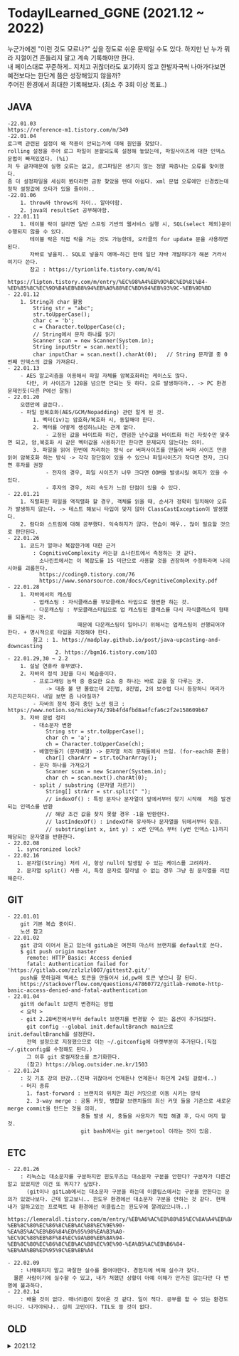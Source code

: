 # TodayILearned_GGNE (2021.12 ~ 2022)
    
누군가에겐 "이런 것도 모르나?" 싶을 정도로 쉬운 문제일 수도 있다.
하지만 난 누가 뭐라 지껄이건 흔들리지 말고 계속 기록해야만 한다.  
내 페이스대로 꾸준하게.. 지치고 귀찮더라도 포기하지 않고 한발자국씩 나아가다보면  
예전보다는 한단계 쯤은 성장해있지 않을까?  
주어진 환경에서 최대한 기록해보자. (최소 주 3회 이상 목표..)
  



## JAVA
    -22.01.03
    https://reference-m1.tistory.com/m/349
    -22.01.04
    로그백 관련된 설정이 왜 적용이 안되는가에 대해 원인을 찾았다. 
    rolling 설정을 주어 로그 파일이 분할되도록 설정해 놓았는데, 파일사이즈에 대한 인덱스 문법이 빠져있었다. (%i) 
    저 두 글자때문에 실행 오류는 없고, 로그파일은 생기지 않는 정말 짜증나는 오류를 맞이했다. 
    좀 더 설정파일을 세심히 봤더라면 금방 찾았을 텐데 아쉽다. xml 문법 오류에만 신경썼는데 정작 설정값에 오타가 있을 줄이야.. 
    -22.01.06
        1. throw와 throws의 차이.. 알아야함. 
        2. java의 resultSet 공부해야함. 
    - 22.01.11
        1. 테이블 락이 걸리면 일반 스프링 기반의 웹서비스 실행 시, SQL(select 제외)문이 수행되지 않을 수 있다. 
           테이블 락은 직접 락을 거는 것도 가능한데, 오라클의 for update 문을 사용하면 된다. 
           자바로 넣을지.. SQL로 넣을지 애매~하긴 한데 일단 자바 개발하다가 해본 거라서 여기다 쓴다. 
           참고 : https://tyrionlife.tistory.com/m/41 
                  https://lipton.tistory.com/m/entry/%EC%98%A4%EB%9D%BC%ED%81%B4-%ED%85%8C%EC%9D%B4%EB%B8%94%EB%A0%88%EC%BD%94%EB%93%9C-%EB%9D%BD
    - 22.01.12
        1. String과 char 활용
            String str = "abc";
            str.toUpperCase();
            char c = 'b';
            c = Character.toUpperCase(c);
            // String에서 문자 하나를 읽기 
            Scanner scan = new Scanner(System.in); 
            String inputStr = scan.next();
            char inputChar = scan.next().charAt(0);   // String 문자열 중 0번째 인덱스의 값을 가져온다. 
    - 22.01.13
        - AES 알고리즘을 이용해서 파일 자체를 암복호화하는 케이스도 많다. 
          다만, 키 사이즈가 128을 넘으면 안되는 듯 하다. 오류 발생하더라.. -> PC 환경 문제인듯(다른 P에선 잘됨) 
    - 22.01.20
        오랜만에 글쓴다.. 
        - 파일 암복호화(AES/GCM/Nopadding) 관련 알게 된 것. 
            1. 벡터(iv)는 암호화/복호화 시, 동일해야 한다. 
            2. 벡터를 어떻게 생성하느냐는 관계 없다. 
                - 고정된 값을 바이트화 하건, 랜덤한 난수값을 바이트화 하건 자릿수만 맞추면 되고, 암,복호화 시 같은 벡터값을 사용하기만 한다면 문제되지 않는다는 의미. 
            3. 파일을 읽어 한번에 처리하는 방식 or 버퍼사이즈를 만들어 버퍼 사이즈 만큼 읽어 암복호화 하는 방식 -> 각각 장단점이 있을 수 있으나 파일사이즈가 작다면 전자, 크다면 후자를 권장
                - 전자의 경우, 파일 사이즈가 너무 크다면 OOM을 발생시킬 여지가 있을 수 있다. 
                - 후자의 경우, 처리 속도가 느린 단점이 있을 수 있다. 
    - 22.01.21
        1. 직렬화한 파일을 역직렬화 할 경우, 객체를 읽을 때, 순서가 정확히 일치해야 오류가 발생하지 않는다. -> 테스트 해보니 타입이 맞지 않아 ClassCastException이 발생했다.
        2. 람다와 스트림에 대해 공부했다. 익숙하지가 않다. 연습이 매우.. 많이 필요할 것으로 판단된다.  
    - 22.01.26
        1. 코드가 얼마나 복잡한가에 대한 근거 
            : CognitiveComplexity 라는걸 소나린트에서 측정하는 것 같다. 
              소나린트에서는 이 복잡도를 15 미만으로 사용할 것을 권장하며 수정하라며 나의 시야를 괴롭힌다. 
              https://coding0.tistory.com/76
              https://www.sonarsource.com/docs/CognitiveComplexity.pdf
    - 22.01.28
        1. 자바에서의 캐스팅 
            - 업캐스팅 : 자식클래스를 부모클래스 타입으로 형변환 하는 것. 
            - 다운캐스팅 : 부모클래스타입으로 업 캐스팅된 클래스를 다시 자식클래스의 형태를 되돌리는 것. 
                          때문에 다운캐스팅이 일어나기 위해서는 업캐스팅이 선행되어야 한다. + 명시적으로 타입을 지정해야 한다. 
            참고 : 1. https://madplay.github.io/post/java-upcasting-and-downcasting
                   2. https://bgm16.tistory.com/103
    - 22.01.29,30 ~ 2.2
        1. 설날 연휴라 휴무였다. 
        2. 자바의 정석 3판을 다시 복습중이다. 
            - 프로그래밍 능력 중 중요한 요소 중 하나는 바로 값을 잘 다루는 것. 
                -> 대충 볼 땐 몰랐는데 2진법, 8진법, 2의 보수법 다시 등장하니 머리가 지끈지끈하다. 내일 보면 좀 나아질까?
            - 자바의 정석 정리 중인 노션 링크 : https://www.notion.so/mickey74/39b4fd4fbd8a4fcfa6c2f2e158609b67
        3. 자바 문법 정리 
            - 대소문자 변환 
                String str = str.toUpperCase();
                char ch = 'a';
                ch = Character.toUpperCase(ch);
            - 배열만들기 (문자배열) -> 문자열 처리 문제들에서 쓰임. (for-each와 혼용)
                char[] charArr = str.toCharArray();  
            - 문자 하나를 가져오기 
                Scanner scan = new Scanner(System.in); 
                char ch = scan.next().charAt(0);
            - split / substring (문자열 자르기) 
                String[] strArr = str.split(" ");
                // indexOf() : 특정 문자나 문자열이 앞에서부터 찾기 시작해  처음 발견되는 인덱스를 반환
		        // 해당 조건 값을 찾지 못할 경우 -1을 반환한다.
		        // lastIndexOf() : indexOf와 유사하나 문자열을 뒤에서부터 찾음.
                // substring(int x, int y) : x번 인덱스 부터 (y번 인덱스-1)까지 해당되는 문자열을 반환한다.
	- 22.02.08 
	   1. syncronized lock?
	- 22.02.16
	   1. 문자열(String) 처리 시, 항상 null이 발생할 수 있는 케이스를 고려하자. 
	   2. 문자열 split() 사용 시, 특정 문자로 잘라낼 수 없는 경우 그냥 원 문자열을 리턴해준다.
## GIT
    - 22.01.01
        git 기본 복습 중이다. 
        노션 참고 
    - 22.01.02
        git 강의 이어서 듣고 있는데 gitLab은 여전히 마스터 브랜치를 default로 쓴다. 
        $ git push origin master
          remote: HTTP Basic: Access denied
          fatal: Authentication failed for 'https://gitlab.com/zzlzlzl007/gittest2.git/'
        push를 못하길래 엑세스 토큰을 만들어서 id,pw에 토큰 넣으니 잘 된다. 
        https://stackoverflow.com/questions/47860772/gitlab-remote-http-basic-access-denied-and-fatal-authentication
    - 22.01.04
        git의 default 브랜치 변경하는 방법
        < 요약 >
        - git 2.28버전에서부터 default 브랜치를 변경할 수 있는 옵션이 추가되었다. 
          git config --global init.defaultBranch main으로 init.defaultBranch를 설정한다. 
          전역 설정으로 지정했으므로 이는 ~/.gitconfig에 아랫부분이 추가된다.(직접 ~/.gitconfig를 수정해도 된다.)
          그 이후 git 로컬저장소를 초기화한다.
          (참고) https://blog.outsider.ne.kr/1503
    - 22.01.24
        : 깃 기초 강의 완강..(진짜 귀찮아서 언제듣나 언제듣나 하던게 24일 걸렸네..)
        - 머지 종류
          1. fast-forward : 브랜치의 위치만 최신 커밋으로 이동 시키는 방식 
          2. 3-way merge : 공통 커밋, 병합할 브랜치들의 최신 커밋 들을 기준으로 새로운 merge commit을 만드는 것을 의미.
                           충돌 발생 시, 충돌을 사용자가 직접 해결 후, 다시 머지 할 것. 
                           git bash에서는 git mergetool 이라는 것이 있음.


## ETC
    - 22.01.26
        : 리눅스는 대소문자를 구분하지만 윈도우즈는 대소문자 구분을 안한다? 구분자가 다른건 알고 있었지만 이건 또 뭐지?? 싶었다. 
          (git이나 gitLab에서는 대소문자 구분을 하는데 이클립스에서는 구분을 안한다는 문의가 있었나보다. 근데 알고보니.. 윈도우 환경에선 대소문자 구분을 안하는 것 같다. 현재 내가 일하고있는 프로젝트 내 환경에선 이클립스는 윈도우에 깔려있으니까..)
          https://lemeraldl.tistory.com/m/entry/%EB%A6%AC%EB%88%85%EC%8A%A4%EB%8A%94-%EB%8C%80%EC%86%8C%EB%AC%B8%EC%9E%90-%EA%B5%AC%EB%B6%84%ED%95%98%EA%B3%A0-%EC%9C%88%EB%8F%84%EC%9A%B0%EB%8A%94-%EB%8C%80%EC%86%8C%EB%AC%B8%EC%9E%90-%EA%B5%AC%EB%B6%84-%EB%AA%BB%ED%95%9C%EB%8B%A4

    - 22.02.09
    	: 나태해지지 말고 짜잘한 실수를 줄여야한다. 경험치에 비해 실수가 잦다. 
	  물론 사람이기에 실수할 수 있고, 내가 처했던 상황이 아예 이해가 안가진 않는다만 다 변명에 불과하다. 
    - 22.02.14
    	: 배울 것이 없다. 매너리즘이 찾아온 것 같다. 일이 적다. 공부를 할 수 있는 환경도 아니다. 나가야되나.. 심히 고민이다. TIL도 쓸 것이 없다. 

## OLD
<!-- <details> -->
<details markdown="1">
<summary>2021.12</summary>

<!--summary 아래 빈칸 공백 두고 내용을 적는공간-->
## JAVA
    - 21.12.02 
      : 간만에 servlet/JSP 공부 중이다. 
        MVC 패턴 -> 서블릿을 컨트롤러, JSP를 뷰로 사용해서 적용 
                    모델은 HttpServletRequest를 사용 -> request는 내부에 데이터 저장소를 가진다. 
                    request.set/getAttribute() 를 통해 보관, 조회한다. 
        ** 몰랐던 사실 
          1. WEB-INF - 해당 디렉토리 안에 JSP가 있으면 jsp를 직접 호출할 수 없다. 
                       컨트롤러를 통해서 jsp를 호출하도록 하기 위함.
          2. redirect / foward
            : 리다이렉트는 실제 클라이언트(웹브라우저)에 응답이 나갔다가 클라이언트가 리다이렉트 경로로 다시 재요청하는 것. 
              따라서 클라이언트가 이를 인지할 수 있고, url 경로도 변경이 된다. 
              포워드는 서버 내부에서 일어나는 호출이기 때문에 클라이언트가 전혀 인지할 수 없다. 
    - 21.12.06
        Java RSA 암복호화 시, keyValidException 해결 방법
        https://coderedirect.com/questions/602282/how-to-read-a-rsa-public-key-file-in-java
        - JAVA에서 지원하는 형식 : 자바에서 지원하는 RSA PEM 파일 형식이 맞지 않음
          자바는 PKCS#1 지원 안하고, PKCS#8만 지원함 ([출처] JAVA RSA invalid key format 오류|작성자 퍼대기)   -> 근데 출처가 없어서.. 불확실함. 확인 필요 
    - 21.12.07
       : JWT.. 어디서 들어본 것 같다... (JSON Web Token) 
         개요 정리된 글 (https://www.letmecompile.com/api-auth-jwt-jwk-explained/)
    - 21.12.08
       : JWK(JSON Web Key) 방식의 json 데이터를 받아, nimbusds 라이브러리를 통해, RSAPublicKey를 만들어서 암호화 API의 구조를 변경할 수 있었다.
         아쉬운 점은 외부 라이브러리에 의존하지 않고, 자바 기본 메소드들로 구현하고 싶었지만.. 그러지 못해 아쉽다. 
       (여담..) 왜 일본 측에선 암호화 값에 시간(java에서 기본적으로 제공하는 Instant)값을 같이 추가한걸까? (암호화 대상 데이터 + 현재 시간값)
         -> 같은 데이터 예를 들어 카드비밀번호 4자리인경우.. (1234라는 값으로 계속 같은 값을 주고받으면 해커가 해킹할 수도 있다.)  <- 설명이 개떡같은데.. 추후 보강하자.
            -> (암호화할 값 + 암호화하는 시점의 현재시간) 괄호안의 이 값을 한꺼번에 암호화해서 같은 값이어도 암호화 되어 리턴되는 값은 매번 달라진다. 
            -> 이는 복호화 시, 언제 만들어진 데이터인지 알아볼 수 있는 역할도 하고, 암호화 되는 데이터에 대해 약간의 보안성을 더 높이는데 도움이 되는 듯..하다.
    - 21.12.09
       : 1. 암복호화 테스트가 정상적으로 끝났다. 관련된 내용을 취합해 정리해야 한다. 
    - 21.12.10
       1. 암복호화 공부 필요 
         (https://yjshin.tistory.com/entry/%EC%95%94%ED%98%B8%ED%95%99-%EB%B9%84%EB%8C%80%EC%B9%AD%ED%82%A4-%EC%95%94%ED%98%B8-RSA-%EC%95%94%ED%98%B8%EC%8B%9C%EC%8A%A4%ED%85%9C)
       2. oaepparameterspec은 OAEPPadding과 관련이 있었다.
          https://ko.m.wikipedia.org/wiki/OAEP 

    - 21.12.13
       1. 이걸 자바라고 봐야될지.. 모르겠지만.. 계속 자바 암복호화 관련... 이슈가 있다. 
          https://celdee.tistory.com/m/228
          https://www.holaxprogramming.com/2017/06/12/encryption-with-rsa/
          RSA 알고리즘 방식의 암복호화 시, 공개키를 검증(sign)할 때 사용하는 시그니처라는 개념이 또 등장했다. 공부 필요하다.. (우리 플젝은 fixedPrivateKey라는 이름으로 썼다.)
       2. AES 알고리즘을 사용하는 암복호화 키에 이상한 garbage data가 섞여있으면 Base64 디코딩을 하지 못하고 IllegalArgumentException이 발생하는 현상이 있다. 
          ex) input byte array has incorrect ending byte at 44
       3. java 개발자 사이에서 이슈일만한 사건 발생 -> log4j2에서 보안 취약점 발견 -> log4j2 사용자는 2.15.0 버전으로 업그레이드 필요 
    - 21.12.16
        1. 음.. 고객사 보안팀에서 흥미로운 의견을 제시했다. 
           - 일반 자바에서 제공하는 암호화 관련 라이브러리보다 apache common crypto를 사용하면 근소하지만 성능 우위가 있다고 함. 
             https://commons.apache.org/proper/commons-crypto/xref-test/org/apache/commons/crypto/examples 참고 
        2. HashMap 사용 시, 동일한 키 값의 데이터를 추가하면 새로운 값의 데이터만 남는다. (기등록된 키를 동일하게 다른 값으로 재등록하면 이전 값이 갱신됨.)
            ex) map.put(myId, "12345");
                map.put(asdf, "1111");
                map.put(asdf, "1234");       // 기존 값이 없어지고 1234가 추가됨. 
        3. Collections는 각종 타입에 맞게 동기화를 쉽게 할 수 있도록 메소드를 제공하고 있다. 
    - 21.12.20
        1. log4j 관련 이슈 정리 된 유튜브를 보자 
           (https://www.youtube.com/watch?v=kwS3twdVsko&ab_channel=%EB%85%B8%EB%A7%88%EB%93%9C%EC%BD%94%EB%8D%94NomadCoders)
        2. logback도 1.과 관련되어 보완 패치가 있었던 모양인데.. 그 버전으로 업버전해서 우리 솔루션에 패치를 진행했는데 jboss가 기동하지 않고 오류가 발생했다. 
           (추후 확인이 필요하다..)
           
    - 21.12.22
        1. 코드 분석을 자동으로 수행해주는 소나큐브라는게 있는데 IDE 내, 소나린트와 연동이 가능하다. 
           구글링 해본 바로는.. 연동자체가 그렇게 어려운 것 같지는 않아보인다. 
           하지만 간혹 오류 사례들의 문의를 보면 각자 테스트 환경이 제각각이다. (IDE의 종류, IDE가 같더라도 IDE 버전, 플러그인 버전, 자바 버전 등..) 
           이러다보니 내 환경에서 연동 중 오류가 나도 다른 사람들의 사례를 참고하기가 쉽지않다. 
           IDE와 소나큐브-소나린트를 연동 시키기만 하면 유용하게 사용할 수 있을 듯 하다. 
    - 21.12.27
        1. JMeter를 통한 병렬 부하테스트 해보기 
           : 직접 해보니 그렇게까지 어렵진 않았다. 실행 전, 자바 환경변수가 설정되어 있다면 문제없이 실행 된다. 
             가장 직전에 테스트하던 소나큐브-소나린트 연동보다는 훨씬 간결했다. 
             그리고 제이미터 플러그인을 사용해 기능 추가도 가능하다. 제이미터 플러그인은 인터넷이 연결되어있어야하기 때문에, 프로젝트 안에서 다운로드 받진 못했고, 
             내일 다시 반입요청을 해서 병렬테스트를 진행하려고 한다. 
             
           참고글 
           https://m.blog.naver.com/asemansa/221685008430
           https://xmlangel.github.io/How-Can-I-Use-Jmeter/
    - 21.12.28
        1. 중계로그를 파일로 남겨달라는 요건 
            : 어떤 객체를 json 형태의 String 문자열로 변환해서 그 문자열을 logger로 출력했다. 
              jackson 라이브러리의 ObjectMapper를 이용했고, logback의 appender 설정을 통해 파일로 남길 수 있다.
              결과만 확인한것이라 내 뇌피셜이 다분하지만.. 
              LoggerFactory.getLogger("relay.log")    <--- logback.xml 설정파일에 name="relay.log" 이런식에서 매핑을 해서 사용이 되는듯 하다. 
              내가 구현한 부분의 상세 코드는 내일 자세히 기록해와야겠다. 아침에 출근하면 그것부터 해야겠네... 
    - 21.12.29
        1. logback도 뭔가 취약점이 발견된 듯 하다. 관련해서 보완 패치 필요하다. 
            현재 프로젝트에서 사용하는 버전은 logback 1.2.3이고, 취약점이 해결되려면 1.2.9버전 이상을 사용해야 한다. 
            ** 참고 
            LOGBACK 관련 보안 위협
            - https://www.boho.or.kr/data/secNoticeView.do?bulletin_writing_sequence=36396&queryString=cGFnZT0xJnNvcnRfY29kZT0mc29ydF9jb2RlX25hbWU9JnNlYXJjaF9zb3J0PXRpdGxlX25hbWUmc2VhcmNoX3dvcmQ9
            - https://cve.report/CVE-2021-42550
            - 참고사항 내용중 영어 원문과 다른 부분 (KISA 공지사이트에서 번역이 이상하게 되었네요 . 
                - JMSAppender가 아니고 JDBCAppender와 비슷하게 구현된 DBAppender입니다. 
                - https://cve.report/CVE-2021-42550 내의 Reference로 연결된 https://github.com/cn-panda/logbackRceDemo의 텍스트를 보면 logback DBAppender로 나옵니다.
                        In logback, it is also similar to the Appender of JDBCAppender in log4j1.x —— that is DBAppender
                        There is an interface called ConnectionSource in DBAppender.
                        This interface provides a pluggable way to obtain a JDBC connection using the logback class of java.sql.Connection
                        There are currently three implementation classes: DriverManagerConnectionSource, DataSourceConnectionSource and JNDIConnectionSource.
            CVE-2021-42550 에 영향 받는 부분
                - CVE-2021-42550 에 따라 위협에 대한 패치로 logback에서 DBAppender, ConnectionSource 클래스 들을 삭제했습니다. 
                - 해당 부분에 대한 처리를 한 후 logback 1.2.9 와 같이 패치되어야 합니다. 
                주로 서비스로그 저장을 위한 Appender 부분에 대한 수정이 발생합니다. 
                해당 부분에 대하여 프로젝트 마다 사이트 커스터마이징이 존재하면 해당부분에 대한 수정도 필요할 것으로 보입니다. 
                ex) bxm.dft.logging.logback.DefaultAsyncTableAppender
                [참고] JMSAPPENDER 관련 보안 위협
                - https://cve.mitre.org/cgi-bin/cvename.cgi?name=CVE-2021-4104
                - log4j 1.X대도 관련있음. 
                - JMSAppender 사용하지 않는 경우에는 영향이 없음.
        
        
## Git
    - 21.12.02
        : gitHub 기준, private Repository에 밤날 커밋한들, 내 자신 외에 타인이 내가 커밋을 했는지 안했는지 알 수가 없다. 
          내 계정으로는 잔디밭이 추가된것 처럼 보이는데, 로그아웃하고 내 계정을 조회해보니 잔디밭이 없어져있다.. 
    - 21.12.14
        : 음.. 내가 예전에 만들어 놓은 연습용 자바 프로젝트들이 default branch를 master로 사용중이었다.
          하지만, gitHub는 정책 변경으로 master를 main으로 사용중이라.. Pull request가 되지 않고, 계속 겉도는 상황이라 어쩔 수 없이 master -> main으로 default branch를 변경했다.
          https://kyeoneee.tistory.com/72
          위 링크대로 따라하던 중, 오류 발생하여 https://donggu1105.tistory.com/104를 참고 하여 해결 
    - 21.12.23 
        : VSCode에서 gitHub 연동하기. 
          https://webnautes.tistory.com/1422


## Linux 
    - 21.12.03 
        : 일하던 중 있었던 일이다.. find 명령어에서 symbolic link로 설정한 디렉토리 안의 파일을 찾지 못하는 현상이 있었다. 
          find의 옵션 중 -L 옵션을 주면 심볼릭 링크로 걸려있는 디렉토리 안의 파일을 처리할 수 있었다. 
      


## Python


## IDE
    
### IntelliJ 


<!-- <details> -->
<details markdown="1">
<summary>접기/펼치기 테스트</summary>

<!--summary 아래 빈칸 공백 두고 내용을 적는공간-->
       - 21.12.02
       : Inline Variable 단축키 : 컨트롤 + 알트 + N
         (ex) 
         \`MyView myView = new MyView("/WEB-INF/views/new-form.jsp");  return myView; \`
            -> return new MyView("/WEB-INF/views/new-form.jsp");
---
```
abcd
```
    defg
\` String abc = new String("abc");\`
</details>

https://github.com/lazypic/pandoc/blob/master/04_Markdown.md


    - 21.12.02
       1. Inline Variable 단축키 : 컨트롤 + 알트 + N
         (ex) 
         MyView myView = new MyView("/WEB-INF/views/new-form.jsp");  return myView;
            -> return new MyView("/WEB-INF/views/new-form.jsp");

       2. 어떤 로직을 메소드로 빼고 싶을 때 -> 따로 분리할 코드를 블록지정한 후, 컨트롤 + 알트 + M 


## ETC
<!-- <details> -->
<details markdown="1">
<summary>이 일을 하며 내가 느낀 것</summary>

<!--summary 아래 빈칸 공백 두고 내용을 적는공간-->
    - 21.12.09 
       : 인간은 생각보다 강하다. 위기가 닥쳐오면 어떻게해서든 해결해 낸다. (포기하지 않는다는.. 전제하에) 
         그 고통을 이겨냈을 때, 한단계 성장하는 느낌을 받을 수 있다. 나는 그것을 오늘 다시금 깨달았다. 물론.. 여기까지 오는데 너무 짜증났지만.. 그래도 뿌듯하다. 
         처음으로 인정받은 거라서 더 감회가 새롭고, 자신감이 붙었고, 더 열심히 하면 탈출할 수 있을 것이라는 희망이 생겼다. 
    - 21.12.17
       : 프리랜서 생활을 함에 있어 필요한 자세 
          - 성실한 자세 : 남에게 헛점을 보인다는 것 자체가 내 이미지를 실추시키는 것. ex) 대놓고 민폐끼치며 잔다던가.. , 내 일을 다 끝마치지 않았는데 노는 것 등..
          - 감정: 내 고객과 절대로 감정적으로 대응하지 말 것. 최대한 이성적으로 대응하려고 노력할 것. 매사 스트레스 받는 일이 생기니 스트레스 관리 철저히 할 것. 
          - 내가 할수 있는 일과 없는일을 구분
            : 해결할 수 있으면 내 선에서 해결하되, 내가 해결할 수 없는 일을 너무 길게 고민하지 말고, 어떤 사람이 내게 도움을 줄 수 있는가를 명확히 파악할 것. -> 문제의 빠른 해결이 더 중요. 
    - 21.12.19
       <내가 고쳐야 할 것>
       1. 동기가 부족하다. -> 새로운 동기부여가 필요하다. 
       2. 피드백을 받는 시기가 느리다. (빠른 피드백을 통해 개선한다.)
       3. 내가 어떤 일을 할 때, 어떻게 진행할 것인지, 왜 이렇게 생각했는지 등을 기록하고 작업을 하자. 
       4. 의도적인 수련을 해야한다. 
           1) 내 수준에 맞는 적절한 난이도 조절 (난이도가 너무 쉬우면 지루해지고, 어려우면 불안, 스트레스를 받게 된다.)
              - 지루함을 느낀다면 : 난이도를 높여본다. 
                (원래 진행하려던 일정보다 조금 더 빠르게 개발을 마친다던가.., 이 기능은 몇시까지 만든다. 강제로 제한시간을 정하고 개발)
              - 너무 어렵다면 : 난이도를 낮춘다. 
                (내가 구현해야하는 것을 좀 더 후진(?) 안좋은?? 데모 버전 수준의 기능을 먼저 만들고 점점 살을 붙여가는 식으로 진행한다.)
                (실력을 키운다. <-- 이건 뭐.. 필수 불가결한 것이긴 하나.. 시간이 오래걸리니..)
                
